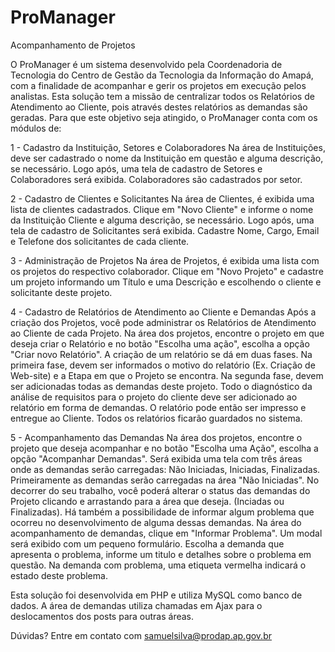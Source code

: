 ProManager
==========

Acompanhamento de Projetos

O ProManager é um sistema desenvolvido pela Coordenadoria de Tecnologia do Centro de Gestão da Tecnologia da Informação do Amapá, com a finalidade de acompanhar e gerir os projetos em execução pelos analistas.
Esta solução tem a missão de centralizar todos os Relatórios de Atendimento ao Cliente, pois através destes relatórios as demandas são geradas.
Para que este objetivo seja atingido, o ProManager conta com os módulos de:

1 - Cadastro da Instituição, Setores e Colaboradores
Na área de Instituições, deve ser cadastrado o nome da Instituição em questão e alguma descrição, se necessário.
Logo após, uma tela de cadastro de Setores e Colaboradores será exibida.
Colaboradores são cadastrados por setor.

2 - Cadastro de Clientes e Solicitantes
Na área de Clientes, é exibida uma lista de clientes cadastrados.
Clique em "Novo Cliente" e informe o nome da Instituição Cliente e alguma descrição, se necessário.
Logo após, uma tela de cadastro de Solicitantes será exibida.
Cadastre Nome, Cargo, Email e Telefone dos solicitantes de cada cliente.

3 - Administração de Projetos
Na área de Projetos, é exibida uma lista com os projetos do respectivo colaborador.
Clique em "Novo Projeto" e cadastre um projeto informando um Título e uma Descrição e escolhendo o cliente e solicitante deste projeto.

4 - Cadastro de Relatórios de Atendimento ao Cliente e Demandas
Após a criação dos Projetos, você pode administrar os Relatórios de Atendimento ao Cliente de cada Projeto.
Na área dos projetos, encontre o projeto em que deseja criar o Relatório e no botão "Escolha uma ação", escolha a opção "Criar novo Relatório".
A criação de um relatório se dá em duas fases.
Na primeira fase, devem ser informados o motivo do relatório (Ex. Criação de Web-site) e a Etapa em que o Projeto se encontra.
Na segunda fase, devem ser adicionadas todas as demandas deste projeto. Todo o diagnóstico da análise de requisitos para o projeto do cliente deve ser adicionado ao relatório em forma de demandas.
O relatório pode então ser impresso e entregue ao Cliente. Todos os relatórios ficarão guardados no sistema.

5 - Acompanhamento das Demandas
Na área dos projetos, encontre o projeto que deseja acompanhar e no botão "Escolha uma Ação", escolha a opção "Acompanhar Demandas".
Será exibida uma tela com três áreas onde as demandas serão carregadas: Não Iniciadas, Iniciadas, Finalizadas.
Primeiramente as demandas serão carregadas na área "Não Iniciadas".
No decorrer do seu trabalho, você poderá alterar o status das demandas do Projeto clicando e arrastando para a área que deseja. (Inciadas ou Finalizadas).
Há também a possibilidade de informar algum problema que ocorreu no desenvolvimento de alguma dessas demandas.
Na área do acompanhamento de demandas, clique em "Informar Problema". Um modal será exibido com um pequeno formulário.
Escolha a demanda que apresenta o problema, informe um titulo e detalhes sobre o problema em questão.
Na demanda com problema, uma etiqueta vermelha indicará o estado deste problema.

Esta solução foi desenvolvida em PHP e utiliza MySQL como banco de dados.
A área de demandas utiliza chamadas em Ajax para o deslocamentos dos posts para outras áreas.

Dúvidas? Entre em contato com samuelsilva@prodap.ap.gov.br
